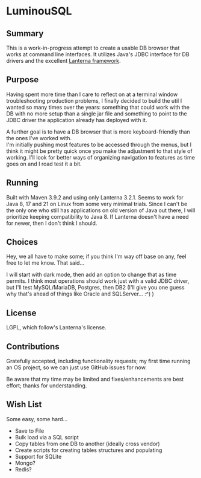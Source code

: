 # LuminouSQL


## Summary
This is a work-in-progress attempt to create a usable DB browser that works at command line interfaces.  It utilizes 
Java's JDBC interface for DB drivers and the excellent [Lanterna framework](https://github.com/mabe02/lanterna).

## Purpose
Having spent more time than I care to reflect on at a terminal window troubleshooting production problems,
I finally decided to build the util I wanted so many times over the years: something that could work with the DB 
with no more setup than a single jar file and something to point to the JDBC driver the application already has
deployed with it.

A further goal is to have a DB browser that is more keyboard-friendly than the ones I've worked with.  
I'm initially pushing most features to be accessed through the menus, but I think it might be pretty quick 
once you make the adjustment to that style of working.  I'll look for better ways of organizing navigation 
to features as time goes on and I road test it a bit.



## Running
Built with Maven 3.9.2 and using only Lanterna 3.2.1.  Seems to work for Java 8, 17 and 21 on Linux from some
very minimal trials.  Since I can't be the only one who still has applications on old version of Java out there, 
I will prioritize keeping compatibility to Java 8.  If Lanterna doesn't have a need for newer, then I don't think 
I should.


## Choices
Hey, we all have to make some; if you think I'm way off base on any, feel free to let me know.  That said...

I will start with dark mode, then add an option to change that as time permits.  I think most operations should
work just with a valid JDBC driver, but I'll test MySQL/MariaDB, Postgres, then DB2 (I'll give you one guess why 
that's ahead of things like Oracle and SQLServer... :^) )

## License
LGPL, which follow's Lanterna's license.

## Contributions
Gratefully accepted, including functionality requests; my first time running an OS project, so we can just use 
GitHub issues for now.

Be aware that my time may be limited and fixes/enhancements are best effort; thanks for understanding.

## Wish List
Some easy, some hard...

* Save to File
* Bulk load via a SQL script
* Copy tables from one DB to another (ideally cross vendor)
* Create scripts for creating tables structures and populating
* Support for SQLite
* Mongo?
* Redis?
